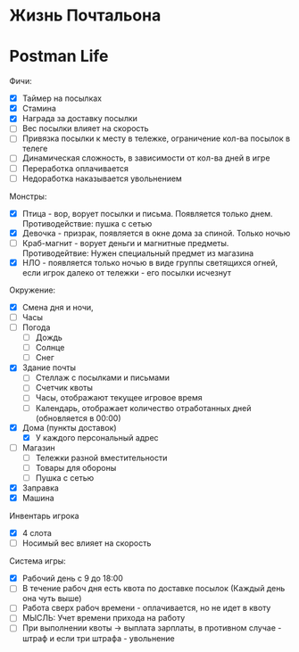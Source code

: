 # Жизнь Почтальона
# Postman Life

Фичи:              
- [X] Таймер на посылках                 
- [X] Стамина              
- [X] Награда за доставку посылки              
- [ ] Вес посылки влияет на скорость              
- [ ] Привязка посылки к месту в тележке, ограничение кол-ва посылок в телеге              
- [ ] Динамическая сложность, в зависимости от кол-ва дней в игре              
- [ ] Переработка оплачивается              
- [ ] Недоработка наказывается увольнением              
			  
Монстры:              
- [X] Птица - вор, ворует посылки и письма. Появляется только днем. Противодействие: пушка с сетью              
- [X] Девочка - призрак, появляется в окне дома за спиной. Только ночью              
- [ ] Краб-магнит - ворует деньги и магнитные предметы. Противодейтвие: Нужен специальный предмет из магазина              
- [X] НЛО - появляется только ночью в виде группы светящихся огней, если игрок далеко от тележки - его посылки исчезнут              
			  
Окружение:              
- [X] Смена дня и ночи,
- [ ] Часы              
- [ ] Погода
	- [ ] Дождь
	- [ ] Солнце               
	- [ ] Снег              
- [X] Здание почты              
	- [ ] Стеллаж с посылками и письмами              
	- [ ] Счетчик квоты              
	- [ ] Часы, отображают текущее игровое время              
	- [ ] Календарь, отображает количество отработанных дней (обновляется в 00:00)              
- [X] Дома (пункты доставок)              
	- [X] У каждого персональный адрес              
- [ ] Магазин              
	- [ ] Тележки разной вместительности              
	- [ ] Товары для обороны              
	- [ ] Пушка с сетью              
- [X] Заправка
- [X] Машина   

Инвентарь игрока              
- [X] 4 слота              
- [ ] Носимый вес влияет на скорость              
			  
Система игры:              
- [X] Рабочий день с 9 до 18:00                           
- [ ] В течение рабоч дня есть квота по доставке посылок (Каждый день она чуть выше)              
- [ ] Работа сверх рабоч времени - оплачивается, но не идет в квоту                       
- [ ] МЫСЛЬ: Учет времени прихода на работу              
- [ ] При выполнении квоты -> выплата зарплаты, в противном случае - штраф и если три штрафа - увольнение              
